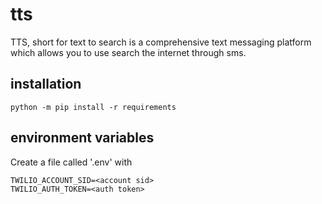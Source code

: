 # tts

TTS, short for text to search is a comprehensive text messaging platform which allows you to use search the internet through sms.

## installation
```
python -m pip install -r requirements
```

## environment variables

Create a file called '.env' with 
 ```
TWILIO_ACCOUNT_SID=<account sid>
TWILIO_AUTH_TOKEN=<auth token>
```
